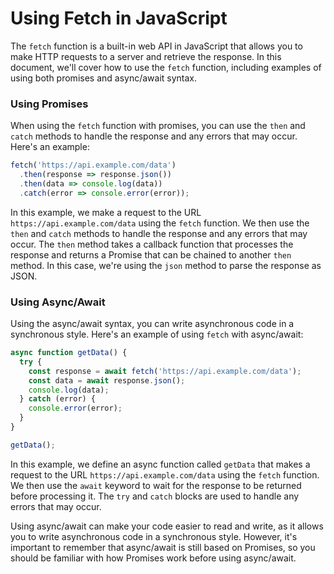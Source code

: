 # Using Fetch in JavaScript

The `fetch` function is a built-in web API in JavaScript that allows you to make HTTP requests to a server and retrieve the response. In this document, we'll cover how to use the `fetch` function, including examples of using both promises and async/await syntax.

### Using Promises

When using the `fetch` function with promises, you can use the `then` and `catch` methods to handle the response and any errors that may occur. Here's an example:

```javascript
fetch('https://api.example.com/data')
  .then(response => response.json())
  .then(data => console.log(data))
  .catch(error => console.error(error));
```

In this example, we make a request to the URL `https://api.example.com/data` using the `fetch` function. We then use the `then` and `catch` methods to handle the response and any errors that may occur. The `then` method takes a callback function that processes the response and returns a Promise that can be chained to another `then` method. In this case, we're using the `json` method to parse the response as JSON.

### Using Async/Await

Using the async/await syntax, you can write asynchronous code in a synchronous style. Here's an example of using `fetch` with async/await:

```javascript
async function getData() {
  try {
    const response = await fetch('https://api.example.com/data');
    const data = await response.json();
    console.log(data);
  } catch (error) {
    console.error(error);
  }
}

getData();
```

In this example, we define an async function called `getData` that makes a request to the URL `https://api.example.com/data` using the `fetch` function. We then use the `await` keyword to wait for the response to be returned before processing it. The `try` and `catch` blocks are used to handle any errors that may occur.

Using async/await can make your code easier to read and write, as it allows you to write asynchronous code in a synchronous style. However, it's important to remember that async/await is still based on Promises, so you should be familiar with how Promises work before using async/await.
